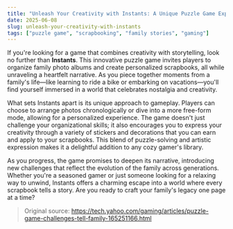 ```yaml
---
title: "Unleash Your Creativity with Instants: A Unique Puzzle Game Experience"
date: 2025-06-08
slug: unleash-your-creativity-with-instants
tags: ["puzzle game", "scrapbooking", "family stories", "gaming"]
---
```


If you're looking for a game that combines creativity with storytelling, look no further than **Instants**. This innovative puzzle game invites players to organize family photo albums and create personalized scrapbooks, all while unraveling a heartfelt narrative. As you piece together moments from a family's life—like learning to ride a bike or embarking on vacations—you'll find yourself immersed in a world that celebrates nostalgia and creativity.

What sets Instants apart is its unique approach to gameplay. Players can choose to arrange photos chronologically or dive into a more free-form mode, allowing for a personalized experience. The game doesn't just challenge your organizational skills; it also encourages you to express your creativity through a variety of stickers and decorations that you can earn and apply to your scrapbooks. This blend of puzzle-solving and artistic expression makes it a delightful addition to any cozy gamer's library.

As you progress, the game promises to deepen its narrative, introducing new challenges that reflect the evolution of the family across generations. Whether you're a seasoned gamer or just someone looking for a relaxing way to unwind, Instants offers a charming escape into a world where every scrapbook tells a story. Are you ready to craft your family's legacy one page at a time?

> Original source: https://tech.yahoo.com/gaming/articles/puzzle-game-challenges-tell-family-165251166.html